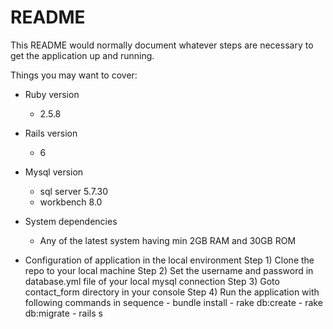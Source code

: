 # README

This README would normally document whatever steps are necessary to get the
application up and running.

Things you may want to cover:

* Ruby version
    - 2.5.8
* Rails version
    - 6 
* Mysql version
    - sql server 5.7.30
    - workbench 8.0
* System dependencies
    - Any of the latest system having min 2GB RAM and 30GB ROM 

* Configuration of application in the local environment
    Step 1) Clone the repo to your local machine
    Step 2) Set the username and password in database.yml file of your local mysql connection
    Step 3) Goto contact_form directory in your console
    Step 4) Run the application with following commands in sequence 
        - bundle install
        - rake db:create
        - rake db:migrate
        - rails s
